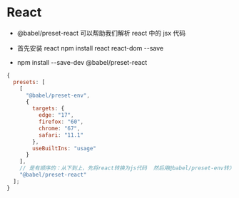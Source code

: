 # React

- @babel/preset-react 可以帮助我们解析 react 中的 jsx 代码

- 首先安装 react npm install react react-dom --save
- npm install --save-dev @babel/preset-react

```javascript
{
  presets: [
    [
      "@babel/preset-env",
      {
        targets: {
          edge: "17",
          firefox: "60",
          chrome: "67",
          safari: "11.1"
        },
        useBuiltIns: "usage"
      }
    ],
    // 是有顺序的：从下到上，先将react转换为js代码  然后用@babel/preset-env转为es5
    "@babel/preset-react"
  ];
}
```
